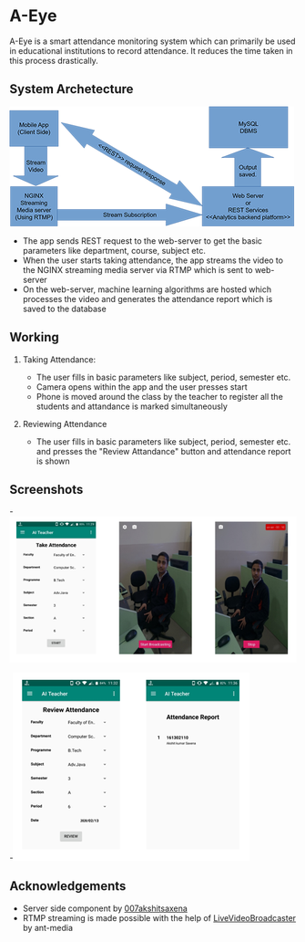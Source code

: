 #  A-Eye

A-Eye is a smart attendance monitoring system which can primarily be used in educational institutions to record attendance. It reduces the time taken in this process drastically.

## System Archetecture

![System Archetecture](https://github.com/ksdhanjal/A-Eye/blob/master/screenshots/system-architecture.png)

- The app sends REST request to the web-server to get the basic parameters like department, course, subject etc.
- When the user starts taking attendance, the app streams the video to the NGINX streaming media server via RTMP which is sent to web-server
-  On the web-server, machine learning algorithms are hosted which processes the video and generates the attendance report which is saved to the database

## Working

1. Taking Attendance: 
	- The user fills in basic parameters like subject, period, semester etc.
	- Camera opens within the app and the user presses start
	- Phone is moved around the class by the teacher to register all the students and attandance is marked simultaneously

2. Reviewing Attendance
	- The user fills in basic parameters like subject, period, semester etc. and presses the "Review Attandance" button and attendance report is shown
	
## Screenshots

-![Take Attendance](https://github.com/ksdhanjal/A-Eye/blob/master/screenshots/1.PNG)

-![Review Attendance](https://github.com/ksdhanjal/A-Eye/blob/master/screenshots/2.PNG)

## Acknowledgements

- Server side component by [007akshitsaxena](https://github.com/007akshitsaxena/A-Eye)
- RTMP streaming is made possible with the help of [LiveVideoBroadcaster](https://github.com/ant-media/LiveVideoBroadcaster) by ant-media
